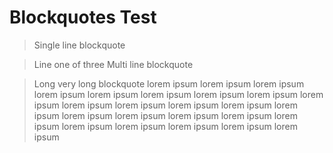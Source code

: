 # Blockquotes Test

> Single line blockquote

> Line one of
> three
> Multi line blockquote

> Long very long blockquote lorem ipsum lorem ipsum lorem ipsum lorem ipsum lorem ipsum lorem ipsum lorem ipsum lorem ipsum lorem ipsum lorem ipsum lorem ipsum lorem ipsum lorem ipsum lorem ipsum lorem ipsum lorem ipsum lorem ipsum lorem ipsum lorem ipsum lorem ipsum lorem ipsum lorem ipsum lorem ipsum lorem ipsum
